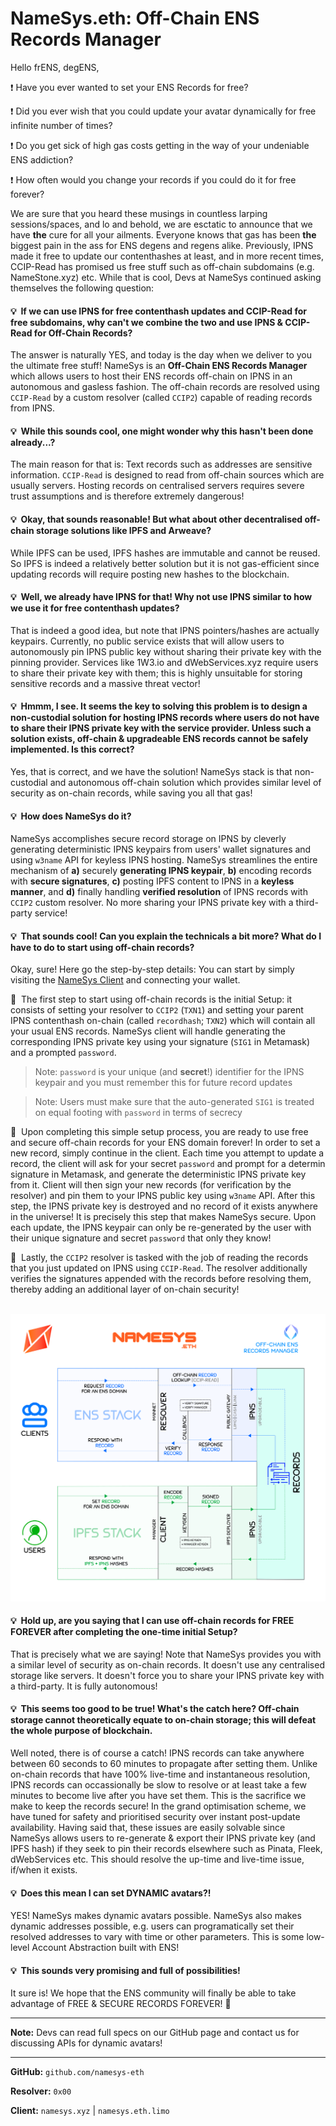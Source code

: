 # NameSys.eth: Off-Chain ENS Records Manager

Hello frENS, degENS,

❗ Have you ever wanted to set your ENS Records for free?

❗ Did you ever wish that you could update your avatar dynamically for free infinite number of times?

❗ Do you get sick of high gas costs getting in the way of your undeniable ENS addiction?

❗ How often would you change your records if you could do it for free forever?

We are sure that you heard these musings in countless larping sessions/spaces, and lo and behold, we are esctatic to announce that we have **the** cure for all your ailments. Everyone knows that gas has been **the**  biggest pain in the ass for ENS degens and regens alike. Previously, IPNS made it free to update our contenthashes at least, and in more recent times, CCIP-Read has promised us free stuff such as off-chain subdomains (e.g. NameStone.xyz) etc. While that is cool, Devs at NameSys continued asking themselves the following question:

#### 💡&nbsp; If we can use IPNS for free contenthash updates and CCIP-Read for free subdomains, why can't we combine the two and use IPNS & CCIP-Read for **Off-Chain Records**?

The answer is naturally YES, and today is the day when we deliver to you the ultimate free stuff! NameSys is an **Off-Chain ENS Records Manager** which allows users to host their ENS records off-chain on IPNS in an autonomous and gasless fashion. The off-chain records are resolved using `CCIP-Read` by a custom resolver (called `CCIP2`) capable of reading records from IPNS.

#### 💡&nbsp; While this sounds cool, one might wonder why this hasn't been done already...?

The main reason for that is: Text records such as addresses are sensitive information. `CCIP-Read` is designed to read from off-chain sources which are usually servers. Hosting records on centralised servers requires severe trust assumptions and is therefore extremely dangerous!

#### 💡&nbsp; Okay, that sounds reasonable! But what about other decentralised off-chain storage solutions like IPFS and Arweave?

While IPFS can be used, IPFS hashes are immutable and cannot be reused. So IPFS is indeed a relatively better solution but it is not gas-efficient since updating records will require posting new hashes to the blockchain.

#### 💡&nbsp; Well, we already have IPNS for that! Why not use IPNS similar to how we use it for free contenthash updates?

That is indeed a good idea, but note that IPNS pointers/hashes are actually keypairs. Currently, no public service exists that will allow users to autonomously pin IPNS public key without sharing their private key with the pinning provider. Services like 1W3.io and dWebServices.xyz require users to share their private key with them; this is highly unsuitable for storing sensitive records and a massive threat vector!

#### 💡&nbsp; Hmmm, I see. It seems the key to solving this problem is to design a non-custodial solution for hosting IPNS records where users do not have to share their IPNS private key with the service provider. Unless such a solution exists, off-chain & upgradeable ENS records cannot be safely implemented. Is this correct?

Yes, that is correct, and we have the solution! NameSys stack is that non-custodial and autonomous off-chain solution which provides similar level of security as on-chain records, while saving you all that gas!

#### 💡&nbsp; How does NameSys do it?

NameSys accomplishes secure record storage on IPNS by cleverly generating deterministic IPNS keypairs from users' wallet signatures and using `w3name` API for keyless IPNS hosting. NameSys streamlines the entire mechanism of **a)** securely **generating IPNS keypair**, **b)** encoding records with **secure signatures**, **c)** posting IPFS content to IPNS in a **keyless manner**, and **d)** finally handling **verified resolution** of IPNS records with `CCIP2` custom resolver. No more sharing your IPNS private key with a third-party service!

#### 💡&nbsp; That sounds cool! Can you explain the technicals a bit more? What do I have to do to start using off-chain records?

Okay, sure! Here go the step-by-step details: You can start by simply visiting the [NameSys Client](https://namesys.eth.limo) and connecting your wallet.

🧪&nbsp; The first step to start using off-chain records is the initial Setup: it consists of setting your resolver to `CCIP2` (`TXN1`) and setting your parent IPNS contenthash on-chain (called `recordhash`; `TXN2`) which will contain all your usual ENS records. NameSys client will handle generating the corresponding IPNS private key using your signature (`SIG1` in Metamask) and a prompted `password`.

> Note: `password` is your unique (and **secret**!) identifier for the IPNS keypair and you must remember this for future record updates

> Note: Users must make sure that the auto-generated `SIG1` is treated on equal footing with `password` in terms of secrecy

🧪&nbsp; Upon completing this simple setup process, you are ready to use free and secure off-chain records for your ENS domain forever! In order to set a new record, simply continue in the client. Each time you attempt to update a record, the client will ask for your secret `password` and prompt for a determin signature in Metamask, and generate the deterministic IPNS private key from it. Client will then sign your new records (for verification by the resolver) and pin them to your IPNS public key using `w3name` API. After this step, the IPNS private key is destroyed and no record of it exists anywhere in the universe! It is precisely this step that makes NameSys secure. Upon each update, the IPNS keypair can only be re-generated by the user with their unique signature and secret `password` that only they know!

🧪&nbsp; Lastly, the `CCIP2` resolver is tasked with the job of reading the records that you just updated on IPNS using `CCIP-Read`. The resolver additionally verifies the signatures appended with the records before resolving them, thereby adding an additional layer of on-chain security!

&nbsp;
![](https://raw.githubusercontent.com/namesys-eth/ccip2-eth-resources/main/graphics/png/fullStack.png)

#### 💡&nbsp; Hold up, are you saying that I can use off-chain records for FREE FOREVER after completing the one-time initial Setup?

That is precisely what we are saying! Note that NameSys provides you with a similar level of security as on-chain records. It doesn't use any centralised storage like servers. It doesn't force you to share your IPNS private key with a third-party. It is fully autonomous!

#### 💡&nbsp; This seems too good to be true! What's the catch here? Off-chain storage cannot theoretically equate to on-chain storage; this will defeat the whole purpose of blockchain.

Well noted, there is of course a catch! IPNS records can take anywhere between 60 seconds to 60 minutes to propagate after setting them. Unlike on-chain records that have 100% live-time and instantaneous resolution, IPNS records can occassionally be slow to resolve or at least take a few minutes to become live after you have set them. This is the sacrifice we make to keep the records secure! In the grand optimisation scheme, we have tuned for safety and prioritised security over instant post-update availability. Having said that, these issues are easily solvable since NameSys allows users to re-generate & export their IPNS private key (and IPFS hash) if they seek to pin their records elsewhere such as Pinata, Fleek, dWebServices etc. This should resolve the up-time and live-time issue, if/when it exists.

#### 💡&nbsp; Does this mean I can set DYNAMIC avatars?!

YES! NameSys makes dynamic avatars possible. NameSys also makes dynamic addresses possible, e.g. users can programatically set their resolved addresses to vary with time or other parameters. This is some low-level Account Abstraction built with ENS!

#### 💡&nbsp; This sounds very promising and full of possibilities!

It sure is! We hope that the ENS community will finally be able to take advantage of FREE & SECURE RECORDS FOREVER! 🎉

---

**Note:** Devs can read full specs on our GitHub page and contact us for discussing APIs for dynamic avatars!

---

**GitHub:** `github.com/namesys-eth`

**Resolver:** `0x00`

**Client:** `namesys.xyz` | `namesys.eth.limo`
